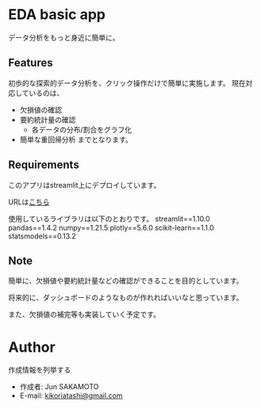 # EDA basic app

データ分析をもっと身近に簡単に。
  
## Features
 
初歩的な探索的データ分析を、クリック操作だけで簡単に実施します。
現在対応しているのは、
- 欠損値の確認
- 要約統計量の確認
    - 各データの分布/割合をグラフ化
- 簡単な重回帰分析
までとなります。
 
## Requirements

このアプリはstreamlit上にデプロイしています。

URLは[こちら]()

使用しているライブラリは以下のとおりです。
streamlit==1.10.0
pandas==1.4.2
numpy==1.21.5
plotly==5.6.0
scikit-learn==1.1.0
statsmodels==0.13.2


## Note

簡単に、欠損値や要約統計量などの確認ができることを目的としています。

将来的に、ダッシュボードのようなものが作れればいいなと思っています。

また、欠損値の補完等も実装していく予定です。

# Author
 
作成情報を列挙する
 
* 作成者: Jun SAKAMOTO
* E-mail: kikoriatashi@gmail.com